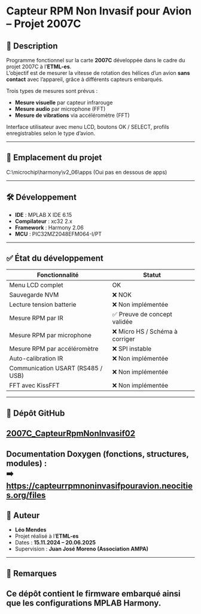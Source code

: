 # Capteur RPM Non Invasif pour Avion – Projet 2007C

## 📌 Description

Programme fonctionnel sur la carte **2007C** développée dans le cadre du projet 2007C à l’**ETML-es**.  
L’objectif est de mesurer la vitesse de rotation des hélices d’un avion **sans contact** avec l’appareil, grâce à différents capteurs embarqués.

Trois types de mesures sont prévus :

- **Mesure visuelle** par capteur infrarouge
- **Mesure audio** par microphone (FFT)
- **Mesure de vibrations** via accéléromètre (FFT)

Interface utilisateur avec menu LCD, boutons OK / SELECT, profils enregistrables selon le type d’avion.

---

## 📍 Emplacement du projet
C:\microchip\harmony\v2_06\apps
(Oui pas en dessous de apps)

---

## 🛠️ Développement

- **IDE** : MPLAB X IDE 6.15  
- **Compilateur** : xc32 2.x  
- **Framework** : Harmony 2.06  
- **MCU** : PIC32MZ2048EFM064-I/PT  

---

## ✅ État du développement

| Fonctionnalité                        | Statut |
|--------------------------------------|--------|
| Menu LCD complet                     | OK     |
| Sauvegarde NVM                       | ❌ NOK |
| Lecture tension batterie             | ❌ Non implémentée |
| Mesure RPM par IR                    | ✅ Preuve de concept validée |
| Mesure RPM par microphone            | ❌ Micro HS / Schéma à corriger |
| Mesure RPM par accéléromètre         | ❌ SPI instable |
| Auto-calibration IR                  | ❌ Non implémentée |
| Communication USART (RS485 / USB)    | ❌ Non implémentée |
| FFT avec KissFFT                     | ❌ Non implémentée |

---

## 📂 Dépôt GitHub

[2007C_CapteurRpmNonInvasif02](https://github.com/LeoMendesEsEtml/2007C_CapteurRpmNonInvasif02)
---
**Documentation Doxygen (fonctions, structures, modules)** :  
➡️ https://capteurrpmnoninvasifpouravion.neocities.org/files
---

## 👤 Auteur

- **Léo Mendes**
- Projet réalisé à l’**ETML-es**  
- Dates : **15.11.2024 – 20.06.2025**
- Supervision : **Juan José Moreno (Association AMPA)**

---

## 🧾 Remarques

Ce dépôt contient le firmware embarqué ainsi que les configurations MPLAB Harmony.  
---
